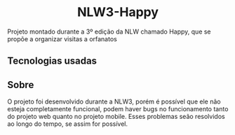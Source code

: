 <h1 align='center'>NLW3-Happy</h1>
<p>Projeto montado durante a 3º edição da NLW chamado Happy, que se propõe a organizar visitas a orfanatos</p>
<h2>Tecnologias usadas</h2>
<p></p>
<h2>Sobre</h2>
<p>O projeto foi desenvolvido durante a NLW3, porém é possível que ele não esteja completamente funcional, podem haver bugs no funcionamento tanto do projeto web quanto no projeto mobile. Esses problemas seão resolvidos ao longo do tempo, se assim for possível.</p>

